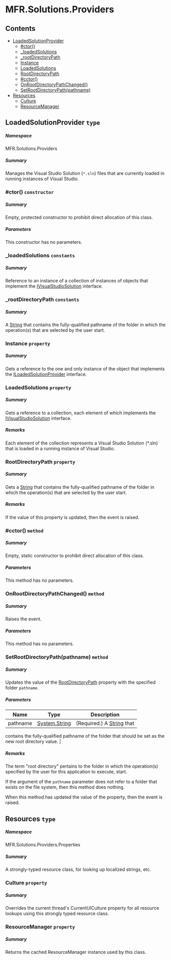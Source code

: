 <a name='assembly'></a>
# MFR.Solutions.Providers

## Contents

- [LoadedSolutionProvider](#T-MFR-Solutions-Providers-LoadedSolutionProvider 'MFR.Solutions.Providers.LoadedSolutionProvider')
  - [#ctor()](#M-MFR-Solutions-Providers-LoadedSolutionProvider-#ctor 'MFR.Solutions.Providers.LoadedSolutionProvider.#ctor')
  - [_loadedSolutions](#F-MFR-Solutions-Providers-LoadedSolutionProvider-_loadedSolutions 'MFR.Solutions.Providers.LoadedSolutionProvider._loadedSolutions')
  - [_rootDirectoryPath](#F-MFR-Solutions-Providers-LoadedSolutionProvider-_rootDirectoryPath 'MFR.Solutions.Providers.LoadedSolutionProvider._rootDirectoryPath')
  - [Instance](#P-MFR-Solutions-Providers-LoadedSolutionProvider-Instance 'MFR.Solutions.Providers.LoadedSolutionProvider.Instance')
  - [LoadedSolutions](#P-MFR-Solutions-Providers-LoadedSolutionProvider-LoadedSolutions 'MFR.Solutions.Providers.LoadedSolutionProvider.LoadedSolutions')
  - [RootDirectoryPath](#P-MFR-Solutions-Providers-LoadedSolutionProvider-RootDirectoryPath 'MFR.Solutions.Providers.LoadedSolutionProvider.RootDirectoryPath')
  - [#cctor()](#M-MFR-Solutions-Providers-LoadedSolutionProvider-#cctor 'MFR.Solutions.Providers.LoadedSolutionProvider.#cctor')
  - [OnRootDirectoryPathChanged()](#M-MFR-Solutions-Providers-LoadedSolutionProvider-OnRootDirectoryPathChanged 'MFR.Solutions.Providers.LoadedSolutionProvider.OnRootDirectoryPathChanged')
  - [SetRootDirectoryPath(pathname)](#M-MFR-Solutions-Providers-LoadedSolutionProvider-SetRootDirectoryPath-System-String- 'MFR.Solutions.Providers.LoadedSolutionProvider.SetRootDirectoryPath(System.String)')
- [Resources](#T-MFR-Solutions-Providers-Properties-Resources 'MFR.Solutions.Providers.Properties.Resources')
  - [Culture](#P-MFR-Solutions-Providers-Properties-Resources-Culture 'MFR.Solutions.Providers.Properties.Resources.Culture')
  - [ResourceManager](#P-MFR-Solutions-Providers-Properties-Resources-ResourceManager 'MFR.Solutions.Providers.Properties.Resources.ResourceManager')

<a name='T-MFR-Solutions-Providers-LoadedSolutionProvider'></a>
## LoadedSolutionProvider `type`

##### Namespace

MFR.Solutions.Providers

##### Summary

Manages the Visual Studio Solution (`*.sln`) files that are currently
loaded in running instances of Visual Studio.

<a name='M-MFR-Solutions-Providers-LoadedSolutionProvider-#ctor'></a>
### #ctor() `constructor`

##### Summary

Empty, protected constructor to prohibit direct allocation of this class.

##### Parameters

This constructor has no parameters.

<a name='F-MFR-Solutions-Providers-LoadedSolutionProvider-_loadedSolutions'></a>
### _loadedSolutions `constants`

##### Summary

Reference to an instance of a collection of instances of objects that implement
the
[IVisualStudioSolution](#T-xyLOGIX-VisualStudio-Solutions-Interfaces-IVisualStudioSolution 'xyLOGIX.VisualStudio.Solutions.Interfaces.IVisualStudioSolution')
interface.

<a name='F-MFR-Solutions-Providers-LoadedSolutionProvider-_rootDirectoryPath'></a>
### _rootDirectoryPath `constants`

##### Summary

A [String](http://msdn.microsoft.com/query/dev14.query?appId=Dev14IDEF1&l=EN-US&k=k:System.String 'System.String') that contains the fully-qualified pathname of
the folder in which the operation(s) that are selected by the user start.

<a name='P-MFR-Solutions-Providers-LoadedSolutionProvider-Instance'></a>
### Instance `property`

##### Summary

Gets a reference to the one and only instance of the object that implements the
[ILoadedSolutionProvider](#T-MFR-Solutions-Providers-Interfaces-ILoadedSolutionProvider 'MFR.Solutions.Providers.Interfaces.ILoadedSolutionProvider')
interface.

<a name='P-MFR-Solutions-Providers-LoadedSolutionProvider-LoadedSolutions'></a>
### LoadedSolutions `property`

##### Summary

Gets a reference to a collection, each element of which implements the
[IVisualStudioSolution](#T-xyLOGIX-VisualStudio-Solutions-Interfaces-IVisualStudioSolution 'xyLOGIX.VisualStudio.Solutions.Interfaces.IVisualStudioSolution')
interface.

##### Remarks

Each element of the collection represents a Visual Studio Solution (*.sln) that
is loaded in a running instance of Visual Studio.

<a name='P-MFR-Solutions-Providers-LoadedSolutionProvider-RootDirectoryPath'></a>
### RootDirectoryPath `property`

##### Summary

Gets a [String](http://msdn.microsoft.com/query/dev14.query?appId=Dev14IDEF1&l=EN-US&k=k:System.String 'System.String') that contains the fully-qualified
pathname of the folder in which the operation(s) that are selected by the user
start.

##### Remarks

If the value of this property is updated, then the
[](#E-MFR-Solutions-Providers-LoadedSolutionProvider-RootDirectoryPathChanged 'MFR.Solutions.Providers.LoadedSolutionProvider.RootDirectoryPathChanged')
event is raised.

<a name='M-MFR-Solutions-Providers-LoadedSolutionProvider-#cctor'></a>
### #cctor() `method`

##### Summary

Empty, static constructor to prohibit direct allocation of this class.

##### Parameters

This method has no parameters.

<a name='M-MFR-Solutions-Providers-LoadedSolutionProvider-OnRootDirectoryPathChanged'></a>
### OnRootDirectoryPathChanged() `method`

##### Summary

Raises the
[](#E-MFR-Solutions-Providers-LoadedSolutionProvider-RootDirectoryPathChanged 'MFR.Solutions.Providers.LoadedSolutionProvider.RootDirectoryPathChanged')
event.

##### Parameters

This method has no parameters.

<a name='M-MFR-Solutions-Providers-LoadedSolutionProvider-SetRootDirectoryPath-System-String-'></a>
### SetRootDirectoryPath(pathname) `method`

##### Summary

Updates the value of the
[RootDirectoryPath](#P-MFR-Solutions-Providers-LoadedSolutionProvider-RootDirectoryPath 'MFR.Solutions.Providers.LoadedSolutionProvider.RootDirectoryPath')
property with the specified folder `pathname`.

##### Parameters

| Name | Type | Description |
| ---- | ---- | ----------- |
| pathname | [System.String](http://msdn.microsoft.com/query/dev14.query?appId=Dev14IDEF1&l=EN-US&k=k:System.String 'System.String') | (Required.) A [String](http://msdn.microsoft.com/query/dev14.query?appId=Dev14IDEF1&l=EN-US&k=k:System.String 'System.String') that
contains the fully-qualified pathname of the folder that should be set as the
new root directory value. |

##### Remarks

The term "root directory" pertains to the folder in which the operation(s)
specified by the user for this application to execute, start.



If the argument of the `pathname` parameter does not refer to
a folder that exists on the file system, then this method does nothing.



When this method has updated the value of the property, then the
[](#E-MFR-Solutions-Providers-LoadedSolutionProvider-RootDirectoryPathChanged 'MFR.Solutions.Providers.LoadedSolutionProvider.RootDirectoryPathChanged')
event is raised.

<a name='T-MFR-Solutions-Providers-Properties-Resources'></a>
## Resources `type`

##### Namespace

MFR.Solutions.Providers.Properties

##### Summary

A strongly-typed resource class, for looking up localized strings, etc.

<a name='P-MFR-Solutions-Providers-Properties-Resources-Culture'></a>
### Culture `property`

##### Summary

Overrides the current thread's CurrentUICulture property for all
  resource lookups using this strongly typed resource class.

<a name='P-MFR-Solutions-Providers-Properties-Resources-ResourceManager'></a>
### ResourceManager `property`

##### Summary

Returns the cached ResourceManager instance used by this class.
